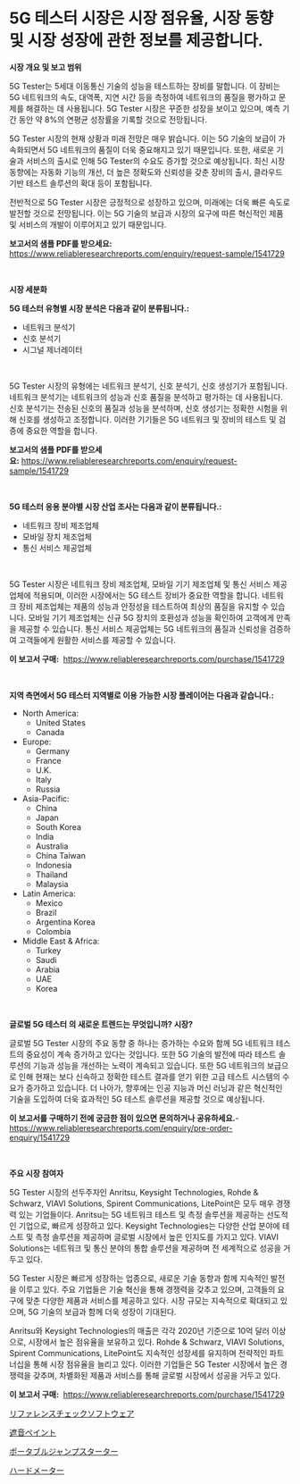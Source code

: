 <p><h1>5G 테스터 시장은 시장 점유율, 시장 동향 및 시장 성장에 관한 정보를 제공합니다.</h1></p><p><strong>시장 개요 및 보고 범위</strong></p>
<p><p>5G Tester는 5세대 이동통신 기술의 성능을 테스트하는 장비를 말합니다. 이 장비는 5G 네트워크의 속도, 대역폭, 지연 시간 등을 측정하여 네트워크의 품질을 평가하고 문제를 해결하는 데 사용됩니다. 5G Tester 시장은 꾸준한 성장을 보이고 있으며, 예측 기간 동안 약 8%의 연평균 성장률을 기록할 것으로 전망됩니다.</p><p>5G Tester 시장의 현재 상황과 미래 전망은 매우 밝습니다. 이는 5G 기술의 보급이 가속화되면서 5G 네트워크의 품질이 더욱 중요해지고 있기 때문입니다. 또한, 새로운 기술과 서비스의 출시로 인해 5G Tester의 수요도 증가할 것으로 예상됩니다. 최신 시장 동향에는 자동화 기능의 개선, 더 높은 정확도와 신뢰성을 갖춘 장비의 출시, 클라우드 기반 테스트 솔루션의 확대 등이 포함됩니다.</p><p>전반적으로 5G Tester 시장은 긍정적으로 성장하고 있으며, 미래에는 더욱 빠른 속도로 발전할 것으로 전망됩니다. 이는 5G 기술의 보급과 시장의 요구에 따른 혁신적인 제품 및 서비스의 개발이 이루어지고 있기 때문입니다.</p></p>
<p><strong>보고서의 샘플 PDF를 받으세요:</strong> <a href="https://www.reliableresearchreports.com/enquiry/request-sample/1541729">https://www.reliableresearchreports.com/enquiry/request-sample/1541729</a></p>
<p>&nbsp;</p>
<p><strong>시장 세분화</strong></p>
<p><strong>5G 테스터 유형별 시장 분석은 다음과 같이 분류됩니다.:</strong></p>
<p><ul><li>네트워크 분석기</li><li>신호 분석기</li><li>시그널 제너레이터</li></ul></p>
<p>&nbsp;</p>
<p><p>5G Tester 시장의 유형에는 네트워크 분석기, 신호 분석기, 신호 생성기가 포함됩니다. 네트워크 분석기는 네트워크의 성능과 신호 품질을 분석하고 평가하는 데 사용됩니다. 신호 분석기는 전송된 신호의 품질과 성능을 분석하며, 신호 생성기는 정확한 시험을 위해 신호를 생성하고 조정합니다. 이러한 기기들은 5G 네트워크 및 장비의 테스트 및 검증에 중요한 역할을 합니다.</p></p>
<p><strong>보고서의 샘플 PDF를 받으세요:</strong>&nbsp;<a href="https://www.reliableresearchreports.com/enquiry/request-sample/1541729">https://www.reliableresearchreports.com/enquiry/request-sample/1541729</a></p>
<p>&nbsp;</p>
<p><strong> 5G 테스터 응용 분야별 시장 산업 조사는 다음과 같이 분류됩니다.:</strong></p>
<p><ul><li>네트워크 장비 제조업체</li><li>모바일 장치 제조업체</li><li>통신 서비스 제공업체</li></ul></p>
<p>&nbsp;</p>
<p><p>5G Tester 시장은 네트워크 장비 제조업체, 모바일 기기 제조업체 및 통신 서비스 제공업체에 적용되며, 이러한 시장에서는 5G 테스트 장비가 중요한 역할을 합니다. 네트워크 장비 제조업체는 제품의 성능과 안정성을 테스트하여 최상의 품질을 유지할 수 있습니다. 모바일 기기 제조업체는 신규 5G 장치의 호환성과 성능을 확인하여 고객에게 만족을 제공할 수 있습니다. 통신 서비스 제공업체는 5G 네트워크의 품질과 신뢰성을 검증하여 고객들에게 원활한 서비스를 제공할 수 있습니다.</p></p>
<p><strong>이 보고서 구매:</strong>&nbsp; <a href="https://www.reliableresearchreports.com/purchase/1541729">https://www.reliableresearchreports.com/purchase/1541729</a></p>
<p>&nbsp;</p>
<p><strong>지역 측면에서 5G 테스터 지역별로 이용 가능한 시장 플레이어는 다음과 같습니다.:</strong></p>
<p><ul>
    <li>
        North America:
        <ul>
            <li>United States</li>
            <li>Canada</li>
        </ul>
    </li>
    <li>
        Europe:
        <ul>
            <li>Germany</li>
            <li>France</li>
            <li>U.K.</li>
            <li>Italy</li>
            <li>Russia</li>
        </ul>
    </li>
    <li>
        Asia-Pacific:
        <ul>
            <li>China</li>
            <li>Japan</li>
            <li>South Korea</li>
            <li>India</li>
            <li>Australia</li>
            <li>China Taiwan</li>
            <li>Indonesia</li>
            <li>Thailand</li>
            <li>Malaysia</li>
        </ul>
    </li>
    <li>
        Latin America:
        <ul>
            <li>Mexico</li>
            <li>Brazil</li>
            <li>Argentina Korea</li>
            <li>Colombia</li>
        </ul>
    </li>
    <li>
        Middle East & Africa:
        <ul>
            <li>Turkey</li>
            <li>Saudi</li>
            <li>Arabia</li>
            <li>UAE</li>
            <li>Korea</li>
        </ul>
    </li>
    </ul></p>
<p>&nbsp;</p>
<p><strong>글로벌 5G 테스터 의 새로운 트렌드는 무엇입니까? 시장?</strong></p>
<p><p>글로벌 5G Tester 시장의 주요 동향 중 하나는 증가하는 수요와 함께 5G 네트워크 테스트의 중요성이 계속 증가하고 있다는 것입니다. 또한 5G 기술의 발전에 따라 테스트 솔루션의 기능과 성능을 개선하는 노력이 계속되고 있습니다. 또한 5G 네트워크의 보급으로 인해 현재는 보다 신속하고 정확한 테스트 결과를 얻기 위한 고급 테스트 시스템의 수요가 증가하고 있습니다. 더 나아가, 향후에는 인공 지능과 머신 러닝과 같은 혁신적인 기술을 도입하여 더욱 효과적인 5G 테스트 솔루션을 제공할 것으로 예상됩니다.</p></p>
<p><strong>이 보고서를 구매하기 전에 궁금한 점이 있으면 문의하거나 공유하세요.</strong>- <a href="https://www.reliableresearchreports.com/enquiry/pre-order-enquiry/1541729">https://www.reliableresearchreports.com/enquiry/pre-order-enquiry/1541729</a></p>
<p>&nbsp;</p>
<p><strong>주요 시장 참여자</strong></p>
<p><p>5G Tester 시장의 선두주자인 Anritsu, Keysight Technologies, Rohde & Schwarz, VIAVI Solutions, Spirent Communications, LitePoint은 모두 매우 경쟁력 있는 기업들이다. Anritsu는 5G 네트워크 테스트 및 측정 솔루션을 제공하는 선도적인 기업으로, 빠르게 성장하고 있다. Keysight Technologies는 다양한 산업 분야에 테스트 및 측정 솔루션을 제공하며 글로벌 시장에서 높은 인지도를 가지고 있다. VIAVI Solutions는 네트워크 및 통신 분야의 통합 솔루션을 제공하며 전 세계적으로 성공을 거두고 있다.</p><p>5G Tester 시장은 빠르게 성장하는 업종으로, 새로운 기술 동향과 함께 지속적인 발전을 이루고 있다. 주요 기업들은 기술 혁신을 통해 경쟁력을 갖추고 있으며, 고객들의 요구에 맞춘 다양한 제품과 서비스를 제공하고 있다. 시장 규모는 지속적으로 확대되고 있으며, 5G 기술의 보급과 함께 더욱 성장이 기대된다.</p><p>Anritsu와 Keysight Technologies의 매출은 각각 2020년 기준으로 10억 달러 이상으로, 시장에서 높은 점유율을 보유하고 있다. Rohde & Schwarz, VIAVI Solutions, Spirent Communications, LitePoint도 지속적인 성장세를 유지하며 전략적인 파트너십을 통해 시장 점유율을 늘리고 있다. 이러한 기업들은 5G Tester 시장에서 높은 경쟁력을 갖추며, 차별화된 제품과 서비스를 통해 글로벌 시장에서 성공을 거두고 있다.</p></p>
<p><strong>이 보고서 구매:</strong>&nbsp;&nbsp;<a href="https://www.reliableresearchreports.com/purchase/1541729">https://www.reliableresearchreports.com/purchase/1541729</a></p>
<p><p><a href="https://github.com/laurenreichert/Market-Research-Report-List-1/blob/main/585419416948.md">リファレンスチェックソフトウェア</a></p><p><a href="https://medium.com/@roachbrenda/%E9%9F%B3%E9%9F%BF%E9%81%AE%E9%9F%B3%E5%A1%97%E6%96%99%E5%B8%82%E5%A0%B4%E8%AA%BF%E6%9F%BB%E3%83%AC%E3%83%9D%E3%83%BC%E3%83%88-%E3%81%9D%E3%81%AE%E6%AD%B4%E5%8F%B2%E3%81%A8%E4%BA%88%E6%B8%AC2024%E5%B9%B4%E3%81%8B%E3%82%892031%E5%B9%B4-8c3d942580ff">遮音ペイント</a></p><p><a href="https://github.com/RodHoppe07/Market-Research-Report-List-1/blob/main/712671716949.md">ポータブルジャンプスターター</a></p><p><a href="https://medium.com/@brittanyvon2023/2024%E5%B9%B4%E3%81%8B%E3%82%892031%E5%B9%B4%E3%81%AE%E4%BA%88%E6%B8%AC%E3%81%95%E3%82%8C%E3%82%8B%E3%83%8F%E3%83%BC%E3%83%89%E3%83%A1%E3%83%BC%E3%82%BF%E3%83%BC%E5%B8%82%E5%A0%B4%E3%81%AE%E3%83%88%E3%83%AC%E3%83%B3%E3%83%89%E3%81%A8%E5%B8%82%E5%A0%B4%E5%88%86%E6%9E%90-3fcaf98a3d98">ハードメーター</a></p></p>
